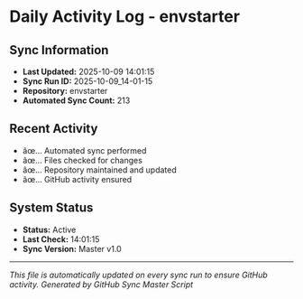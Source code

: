 ﻿# Daily Activity Log - envstarter

## Sync Information
- **Last Updated:** 2025-10-09 14:01:15
- **Sync Run ID:** 2025-10-09_14-01-15
- **Repository:** envstarter
- **Automated Sync Count:** 213

## Recent Activity
- âœ… Automated sync performed
- âœ… Files checked for changes
- âœ… Repository maintained and updated
- âœ… GitHub activity ensured

## System Status
- **Status:** Active
- **Last Check:** 14:01:15
- **Sync Version:** Master v1.0

---
*This file is automatically updated on every sync run to ensure GitHub activity.*
*Generated by GitHub Sync Master Script*
